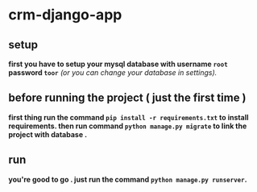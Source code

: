 # crm-django-app

## setup
**first you have to setup your mysql database with username `root` password `toor`**
_(or you can change your database in settings)._
 
## before running the project ( just the first time )
__first thing run the command `pip install -r requirements.txt` to install requirements.
then run command `python manage.py migrate` to link the project with database .__

## run
**__you're good to go . just run the command `python manage.py runserver`.__**
